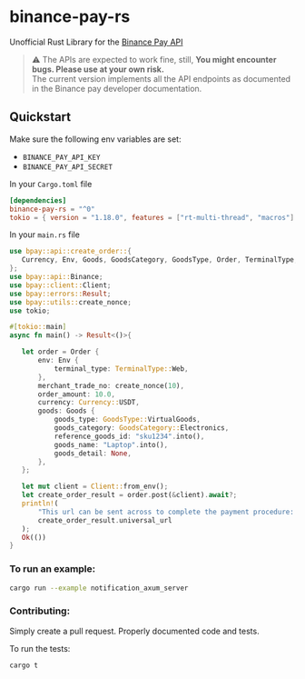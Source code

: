 # binance-pay-rs

Unofficial Rust Library for the [Binance Pay API](https://developers.binance.com/docs/binance-pay/introduction)


> :warning: The APIs are expected to work fine, still, **You might encounter bugs. Please use at your own risk.**   
The current version implements all the API endpoints as documented in the Binance pay developer documentation.

## Quickstart

Make sure the following env variables are set:
  - `BINANCE_PAY_API_KEY`
  - `BINANCE_PAY_API_SECRET`
  

In your `Cargo.toml` file
```toml
[dependencies]
binance-pay-rs = "^0"
tokio = { version = "1.18.0", features = ["rt-multi-thread", "macros"] }
```

In your `main.rs` file

```rust
use bpay::api::create_order::{
   Currency, Env, Goods, GoodsCategory, GoodsType, Order, TerminalType,
};
use bpay::api::Binance;
use bpay::client::Client;
use bpay::errors::Result;
use bpay::utils::create_nonce;
use tokio;

#[tokio::main]
async fn main() -> Result<()>{

   let order = Order {
       env: Env {
           terminal_type: TerminalType::Web,
       },
       merchant_trade_no: create_nonce(10),
       order_amount: 10.0,
       currency: Currency::USDT,
       goods: Goods {
           goods_type: GoodsType::VirtualGoods,
           goods_category: GoodsCategory::Electronics,
           reference_goods_id: "sku1234".into(),
           goods_name: "Laptop".into(),
           goods_detail: None,
       },
   };

   let mut client = Client::from_env();
   let create_order_result = order.post(&client).await?;
   println!(
       "This url can be sent across to complete the payment procedure: {}",
       create_order_result.universal_url
   );
   Ok(())
}
```

### To run an example: 
```sh
cargo run --example notification_axum_server
```

### Contributing:


Simply create a pull request. Properly documented code and tests.  

To run the tests:

```sh
cargo t
```

